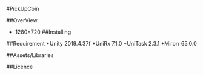 #PickUpCoin

##OverView
* 1280*720
##Installing

##Requirement
*Unity 2019.4.37f
*UniRx 7.1.0
*UniTask 2.3.1
*Mirorr 65.0.0

##Assets/Libraries

##Licence